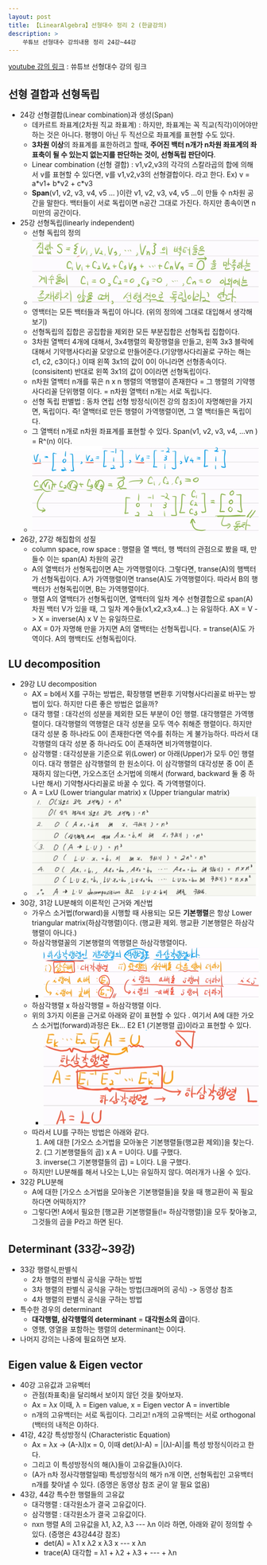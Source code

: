 ```yaml
---
layout: post
title: 【LinearAlgebra】선형대수 정리 2 (한글강의)
description: >
    쑤튜브 선형대수 강의내용 정리 24강~44강
---
```



[youtube 강의 링크](https://www.youtube.com/playlist?list=PLdEdazAwz5Q_n47tqf0QY94ASCmWqeGX1) : 쓔튜브 선형대수 강의 링크

## 선형 결합과 선형독립

- 24강 선형결합(Linear combination)과 생성(Span)
  - 데카르트 좌표계(2차원 직교 좌표계) : 하지만, 좌표계는 꼭 직교(직각)이어야만 하는 것은 아니다. 평행이 아닌 두 직선으로 좌표계를 표현할 수도 있다. 
  - **3차원 이상**의 좌표계를 표한하려고 할때, **주어진 백터 n개가 n차원 좌표계의 좌표축이 될 수 있는지 없는지를 판단하는 것이, 선형독립 판단이다**. 
  - Linear combination (선형 결합) : v1,v2,v3의 각각의 스칼라곱의 합에 의해서 v를 표현할 수 있다면, v를 v1,v2,v3의 선형결합이다. 라고 한다. Ex) v = a\*v1+ b\*v2 + c\*v3
  - **Span**(v1, v2, v3, v4, v5 ... )이란 v1, v2, v3, v4, v5 ...이 만들 수 n차원 공간을 말한다. 백터들이 서로 독립이면 n공간 그대로 가진다. 하지만 종속이면 n미만의 공간이다. 
- 25강 선형독립(linearly independent)
  - 선형 독립의 정의 
  - <img src="https://github.com/junha1125/Imgaes_For_GitBlog/blob/master/Typora/image-20201120172426393.png?raw=true" alt="image-20201120172426393" style="zoom: 67%;" />
  - 영백터는 모든 백터들과 독립이 아니다. (위의 정의에 그대로 대입해서 생각해보기)
  - 선형독립의 집합은 공집합을 제외한 모든 부분집합은 선형독립 집합이다. 
  - 3차원 열백터 4개에 대해서, 3x4행렬의 확장행렬을 만들고, 왼쪽 3x3 블락에 대해서 기약행사다리꼴 모양으로 만들어준다.(기양행사다리꼴로 구하는 해는 c1, c2, c3이다.) 이때 왼쪽 3x1의 값이 0이 아니라면 선형종속이다. (consisitent) 반대로 왼쪽 3x1의 값이 0이라면 선형독립이다.  
  - n차원 열백터 n개를 묶은 n x n 행렬의 역행렬이 존재한다 = 그 행렬의 기약행사다리꼴 단위행렬 이다. = n차원 열백터 n개는 서로 독립니다.   
  - 선형 독립 판별법 : 동차 연립 선형 방정식(이전 강의 참조)이 자명해만을 가지면, 독립이다. 즉! 열백터로 만든 행렬이 가역행렬이면, 그 열 백터들은 독립이다. 
  - 그 열백터 n개로 n차원 좌표계를 표현할 수 있다. Span(v1, v2, v3, v4, ...vn ) = R^(n) 이다. 
  - <img src="https://github.com/junha1125/Imgaes_For_GitBlog/blob/master/Typora/image-20201120173335391.png?raw=true" alt="image-20201120173335391" style="zoom:67%;" />
- 26강, 27강 해집합의 성질
  - column space, row space : 행렬을 열 백터, 행 백터의 관점으로 봤을 때, 만들수 이는 span(A) 차원의 공간
  - A의 열백터가 선형독립이면 A는 가역행렬이다. 그렇다면,  transe(A)의 행백터가 선형독립이다. A가 가역행렬이면 transe(A)도 가역행렬이다. 따라서 B의 행백터가 선형독립이면, B는 가역행렬이다. 
  - 행렬 A의 열백터가 선형독립이면, 열백터의 일차 계수 선형결합으로 span(A)차원 백터 V가 있을 때, 그 일차 계수들(x1,x2,x3,x4...) 는 유일하다. AX = V -> X = inverse(A) x V 는 유일하므로. 
  - AX = 0가 자명해 만을 가지면 A의 열백터는 선형독립니다. = transe(A)도 가역이다. A의 행백터도 선형독립이다. 

## LU decomposition

- 29강 LU decomposition
  - AX = b에서 X를 구하는 방법은, 확장행렬 변환후 기약형사다리꼴로 바꾸는 방법이 있다. 하지만 다른 좋은 방법은 없을까?
  -  대각 행렬 : 대각선의 성분을 제외한 모든 부분이 0인 행렬. 대각행렬은 가역행렬이다. 대각행렬의 역행렬은 대각 성분을 모두 역수 취해준 행렬이다. 하지만 대각 성분 중 하나라도 0이 존재한다면 역수를 취하는 게 불가능하다. 따라서 대각행렬의 대각 성분 중 하나라도 0이 존재하면 비가역행렬이다. 
  - 삼각행렬 : 대각성분을 기준으로 위(Lower) or 아래(Upper)가 모두 0인 행렬이다. 대각 행렬은 삼각행렬의 한 원소이다. 이 삼각행렬의 대각성분 중 0이 존재하지 않는다면, 가오스조던 소거법에 의해서 (forward, backward 둘 중 하나만 해서) 기약형사다리꼴로 바꿀 수 있다. 즉 가역행렬이다. 
  - A =  LxU (Lower triangular matrix) x (Upper triangular matrix) 
  - <img src="https://github.com/junha1125/Imgaes_For_GitBlog/blob/master/Typora/image-20210106160928953.png?raw=true" alt="image-20210106160928953" style="zoom: 67%;" />
- 30강, 31강 LU분해의 이론적인 근거와 계산법
  - 가우스 소거법(forward)을 시행할 때 사용되는 모든 **기본행렬**은 항상 Lower triangular matrix(하삼각행렬)이다. (행교환 제외. 행교환 기본행렬은 하삼각행렬이 아니다.)
  - 하삼각행렬꼴의 기본행렬의 역행렬은 하삼각행렬이다.
    - <img src="https://github.com/junha1125/Imgaes_For_GitBlog/blob/master/Typora/image-20210106161532372.png?raw=true" alt="image-20210106161532372" style="zoom: 67%;" />
  - 하삼각행렬 x 하삼각행렬 = 하삼각행렬 이다.
  - 위의 3가지 이론을 근거로 아래와 같이 표현할 수 있다 . 여기서 A에 대한 가오스 소거법(forward)과정은 Ek... E2 E1 (기본행렬 곱)이라고 표현할 수 있다.
    - <img src="https://github.com/junha1125/Imgaes_For_GitBlog/blob/master/Typora/image-20210106162215984.png?raw=true" alt="image-20210106162215984" style="zoom: 80%;" />
  - 따라서 LU를 구하는 방법은 아래와 같다. 
    1. A에 대한 \[가오스 소거법을 모아놓은 기본행렬들(행교환 제외)\]을 찾는다. 
    2. (그 기본행렬들의 곱) x A = U이다. U를 구했다. 
    3. inverse(그 기본행렬들의 곱) = L이다. L을 구했다.  
  - 하지만! LU분해를 해서 나오는 L,U는 유일하지 않다. 여러개가 나올 수 있다.
- 32강 PLU분해
  - A에 대한  \[가오스 소거법을 모아놓은 기본행렬들\]을 찾을 때 행교환이 꼭 필요하다면 어떡하지??
  - 그렇다면! A에서 필요한 \[행교환 기본행렬들(!= 하삼각행렬)\]을 모두 찾아놓고, 그것들의 곱을 P라고 하면 된다.



## Determinant (33강~39강) 

- 33강 행렬식,판별식
  - 2차 행렬의 판별식 공식을 구하는 방법
  - 3차 행렬의 판별식 공식을 구하는 방법(크래머의 공식) -> 동영상 참조
  - 4차 행렬의 판별식 공식을 구하는 방법
- 특수한 경우의 determinant 
  - **대각행렬, 삼각행렬의 determinant** = **대각원소의 곱**이다.
  - 영행, 영열을 포함하는 행렬의 determinant는 0이다. 
- 나머지 강의는 나중에 필요하면 보자.



## Eigen value & Eigen vector

- 40강 고유값과 고유벡터
  - 관점(좌표축)을 달리해서 보이지 않던 것을 찾아보자.
  - Ax = λx 이때, λ = Eigen value, x = Eigen vector A = invertible
  - n개의 고유백터는 서로 독립이다. 그리고! n개의 고유백터는 서로 orthogonal (백터의 내적은 0)하다. 
- 41강, 42강 특성방정식 (Characteristic Equation)
  - Ax = λx  -> (A-λI)x = 0, 이때 det(λI-A) = \|(λI-A)\|를 특성 방정식이라고 한다. 
  - 그리고 이 특성방정식의 해(λ)들이 고유값들(λ)이다. 
  - (A가 n차 정사각행렬일때) 특성방정식의 해가 n개 이면, 선형독립인 고유백터 n개를 찾아낼 수 있다. (증명은 동영상 참조 굳이 알 필요 없음)
- 43강, 44강 특수한 행렬들의 고유값
  - 대각행렬 : 대각원소가 결국 고유값이다.
  - 삼각행렬 : 대각원소가 결국 고유값이다. 
  - nxn 행렬 A의 고유값을 λ1, λ2, λ3 --- λn 이라 하면, 아래와 같이 정의할 수 있다. (증명은 43강44강 참조)
    - det(A) = λ1 x λ2 x λ3 x --- x λn
    - trace(A) 대각합 =  λ1 + λ2 + λ3 + --- + λn